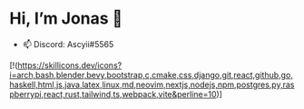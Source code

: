 # Hi, I’m Jonas 👋

- 📫 Discord: Ascyii#5565

[!(https://skillicons.dev/icons?i=arch,bash,blender,bevy,bootstrap,c,cmake,css,django,git,react,github,go,haskell,html,js,java,latex,linux,md,neovim,nextjs,nodejs,npm,postgres,py,raspberrypi,react,rust,tailwind,ts,webpack,vite&perline=10)]
